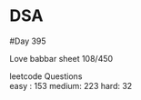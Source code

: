 # DSA

#Day 395

Love babbar sheet
    108/450
    
leetcode Questions   
easy : 153
medium: 223
hard: 32

 
